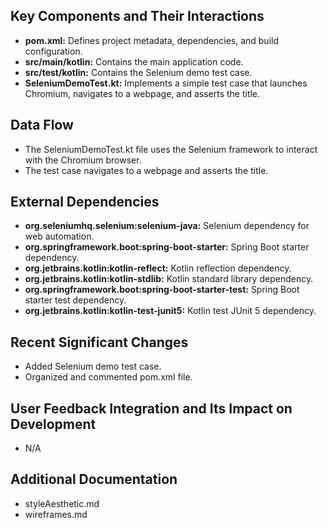 ## Key Components and Their Interactions
- **pom.xml:** Defines project metadata, dependencies, and build configuration.
- **src/main/kotlin:** Contains the main application code.
- **src/test/kotlin:** Contains the Selenium demo test case.
- **SeleniumDemoTest.kt:** Implements a simple test case that launches Chromium, navigates to a webpage, and asserts the title.

## Data Flow
- The SeleniumDemoTest.kt file uses the Selenium framework to interact with the Chromium browser.
- The test case navigates to a webpage and asserts the title.

## External Dependencies
- **org.seleniumhq.selenium:selenium-java:** Selenium dependency for web automation.
- **org.springframework.boot:spring-boot-starter:** Spring Boot starter dependency.
- **org.jetbrains.kotlin:kotlin-reflect:** Kotlin reflection dependency.
- **org.jetbrains.kotlin:kotlin-stdlib:** Kotlin standard library dependency.
- **org.springframework.boot:spring-boot-starter-test:** Spring Boot starter test dependency.
- **org.jetbrains.kotlin:kotlin-test-junit5:** Kotlin test JUnit 5 dependency.

## Recent Significant Changes
- Added Selenium demo test case.
- Organized and commented pom.xml file.

## User Feedback Integration and Its Impact on Development
- N/A

## Additional Documentation
- styleAesthetic.md
- wireframes.md
